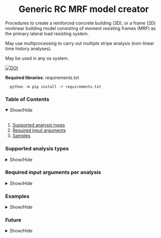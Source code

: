 <h1 align="center">Generic RC MRF model creator</h1>

Procedures to create a reinforced concrete building (3D), or a frame (2D) nonlinear building model
consisting of moment resisting frames (MRF) as the primary lateral load resisting system.

May use multiprocessing to carry out multiple stripe analysis (non-linear time history analyses).

May be used in any os system.

[![DOI](https://zenodo.org/badge/DOI/10.5281/zenodo.5753463.svg)](https://doi.org/10.5281/zenodo.5753463)

**Required libraries**: requirements.txt

      python -m pip install -r requirements.txt

### Table of Contents
<details open>
<summary>Show/Hide</summary>
<br>

1. [Supported analysis types](#analysis)
2. [Required input arguments](#input)
3. [Samples](#samples)

</details>


### Supported analysis types
<details>
<a name="analysis"></a>
<summary>Show/Hide</summary>
<br>

1. Non-linear time history analysis (NLTHA)
   1. Incremental dynamic analysis (IDA)
   2. Multiple stripe analysis (MSA)
	
</details>


### Required input arguments per analysis
<details>
<a name="input"></a>
<summary>Show/Hide</summary>
<br>

* **sections_file**

                CSV, pickle or DataFrame describing hysteretic model parameters. See
                [Creating a section information file](docs/sections_file.md) for
                the required columns and generation workflows.

* **loads_file**

                CSV file defining masses and gravity loads.

* **materials_file**

                CSV file containing material properties.

* **outputsDir**

                Directory to export analysis outputs.

* **gmdir**

                Directory containing ground motion records.

* **gmfileNames**

                Filenames describing ["GM_names_x", "GM_names_y", "GM_time_step"].

* **analysis_type**

                List or string identifying the workflows to run. Supported values: "IDA", "MSA".

* **periods_ida**

                List of periods used to scale and interpret ground motions. Required for IDA and for
                MSA when modal frequencies are not provided separately.

* **damping**

                Modal damping ratio (e.g. 0.05) used in nonlinear time history analyses.

* **IM_type**

                Intensity measure type for IDA (default 2 for Sa(T1)).

* **max_runs**

                Maximum number of runs per record for IDA (default 15).

* **analysis_time_step**

                Nonlinear analysis time step (default 0.01 s).

* **drift_capacity**

                Drift capacity threshold (%) to stop IDA (default 10).

* **system**

                Structural system description ("perimeter" or "space", default "space").

* **hinge_model**

                Lumped hinge model type ("hysteretic" or "haselton", default "hysteretic").

* **flag3d**

                False for 2D modelling, True for 3D modelling.

* **direction**

                Seismic loading direction for 3D analyses (0 for X, 1 for Y). Ignored for 2D models.

* **export_at_each_step**

                Export recorder outputs after each run (default True).

	
</details>


### Examples
<details>
<a name="samples"></a>
<summary>Show/Hide</summary>
<br>

**Non-linear time history workflows**

Example 1: IDA - exampleIDA.py

Example 2: MSA - exampleMSA.py


</details>

### Future
<details>
<a name="future"></a>
<summary>Show/Hide</summary>
<br>

* [ ] Quality testing
* [ ] Haselton hinge models, example
* [x] 2D application examples
* [ ] Elastic models
* [x] 3D application examples
* [ ] Update solutionAlgorithm to incorporate interpolation functions (secondary analysis option, not recommended)


</details>
